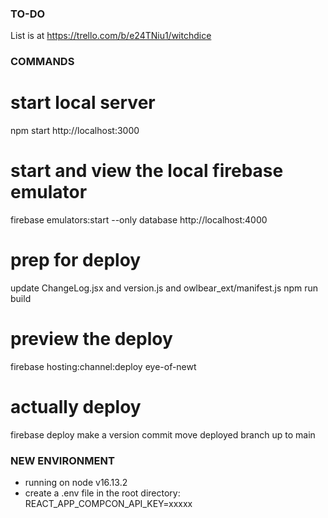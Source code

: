 
### TO-DO ###

List is at https://trello.com/b/e24TNiu1/witchdice




### COMMANDS ###

# start local server
npm start
http://localhost:3000

# start and view the local firebase emulator
firebase emulators:start --only database
http://localhost:4000

# prep for deploy
update ChangeLog.jsx and version.js and owlbear_ext/manifest.js
npm run build

# preview the deploy
firebase hosting:channel:deploy eye-of-newt

# actually deploy
firebase deploy
make a version commit
move deployed branch up to main


### NEW ENVIRONMENT ###
- running on node v16.13.2
- create a .env file in the root directory:
REACT_APP_COMPCON_API_KEY=xxxxx
